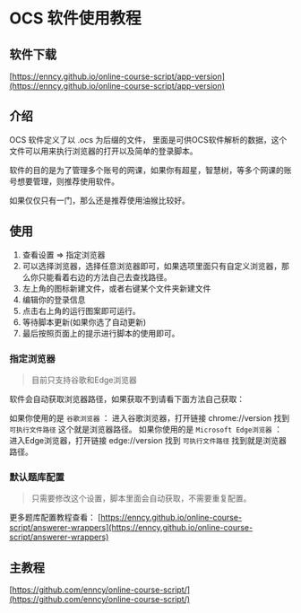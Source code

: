 # OCS 软件使用教程

## 软件下载
 
[https://enncy.github.io/online-course-script/app-version](https://enncy.github.io/online-course-script/app-version)

## 介绍

OCS 软件定义了以 .ocs 为后缀的文件， 里面是可供OCS软件解析的数据，这个文件可以用来执行浏览器的打开以及简单的登录脚本。

软件的目的是为了管理多个账号的网课，如果你有超星，智慧树，等多个网课的账号想要管理，则推荐使用软件。

如果仅仅只有一门，那么还是推荐使用油猴比较好。

## 使用

1. 查看设置 => 指定浏览器
2. 可以选择浏览器，选择任意浏览器即可，如果选项里面只有自定义浏览器，那么你只能看着右边的方法自己去查找路径。
3. 左上角的图标新建文件，或者右键某个文件夹新建文件
4. 编辑你的登录信息
5. 点击右上角的运行图案即可运行。
6. 等待脚本更新(如果你选了自动更新)
7. 最后按照页面上的提示进行脚本的使用即可。

### 指定浏览器

> 目前只支持谷歌和Edge浏览器

软件会自动获取浏览器路径，如果获取不到请看下面方法自己获取：

如果你使用的是 `谷歌浏览器` ： 进入谷歌浏览器，打开链接 chrome://version   找到 `可执行文件路径` 这个就是浏览器路径。
如果你使用的是 `Microsoft Edge浏览器` ： 进入Edge浏览器，打开链接 edge://version  找到 `可执行文件路径` 找到就是浏览器路径。

### 默认题库配置

>  只需要修改这个设置，脚本里面会自动获取，不需要重复配置。

更多题库配置教程查看： [https://enncy.github.io/online-course-script/answerer-wrappers](https://enncy.github.io/online-course-script/answerer-wrappers)

## 主教程

[https://github.com/enncy/online-course-script/](https://github.com/enncy/online-course-script/)

